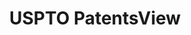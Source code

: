 ---
layout: default
bigquery: https://console.cloud.google.com/bigquery?p=patents-public-data&d=patentsview&page=dataset
citation: Attribution should be given to PatentsView for use, distribution, or derivative
  works.
code: https://github.com/CSSIP-AIR/PatentsView-Code-Snippets/
contributors: USPTO
cost: None
description: 'PatentsView includes US patent data including raw data (summaries, applications,
  pregrant applications), disambugations of inventors and assignees, and inventor
  gender estimates.  Also foreign priority data, # of figures and sheets, and government
  interest statements.'
documentation: https://patentsview.org/query/builder-faqs
last_edit: Mon, 04 Apr 2022 19:02:57 GMT
location: https://patentsview.org/
maintained_by: USPTO
record_creation_timestamp: 12/2/2020 17:20:46
schema_fields: '[''disamb_inventor_id_20190820'', ''lname'', ''action_date'', ''doctype'',
  ''disamb_assignee_id_20191008'', ''f371_date'', ''rawassignee_id'', ''disamb_inventor_id_20191008'',
  ''subgroup'', ''rawinventor_id'', ''type'', ''subclass_id'', ''disamb_assignee_id_20190820'',
  ''contract_award_number'', ''level_one'', ''date'', ''symbol_position'', ''organization_id'',
  ''patent_id'', ''term_extension'', ''disamb_assignee_id_20200331'', ''lapse_of_patent'',
  ''disamb_inventor_id_20170808'', ''disamb_assignee_id_20200929'', ''subcategory_id'',
  ''_371_date'', ''disamb_inventor_id_20200929'', ''male'', ''section'', ''exemplary'',
  ''group'', ''country_transformed'', ''id'', ''inventor_id'', ''category'', ''disamb_inventor_id_20170307'',
  ''deceased'', ''disamb_assignee_id_20181127'', ''uuid'', ''level_three'', ''num_claims'',
  ''fname'', ''term_disclaimer'', ''classification_level'', ''dependent'', ''section_id'',
  ''rule_47'', ''subsection_id'', ''relkind'', ''text'', ''disamb_assignee_id_20200630'',
  ''classification_value'', ''disamb_inventor_id_20191231'', ''classification_status'',
  ''role'', ''state'', ''county'', ''mainclass_id'', ''series_code'', ''latin_name'',
  ''disamb_assignee_id_20190312'', ''number'', ''citation_id'', ''rawlocation_id'',
  ''ipc_version_indicator'', ''f102_date'', ''term_grant'', ''attribution_status'',
  ''lawyer_id'', ''applicant_type'', ''num_figures'', ''reldocno'', ''num_sheets'',
  ''application_id'', ''classification_data_source'', ''status'', ''field_id'', ''disamb_inventor_id_20201229'',
  ''ipc_class'', ''organization'', ''kind'', ''sector_title'', ''doc_type'', ''state_fips'',
  ''disamb_inventor_id_20190312'', ''disamb_inventor_id_20181127'', ''disamb_inventor_id_20171226'',
  ''longitude'', ''city'', ''disclaimer_date'', ''location_id'', ''category_id'',
  ''assignee_id'', ''length'', ''county_fips'', ''abstract'', ''filename'', ''name_last'',
  ''gi_statement'', ''subgroup_id'', ''group_id'', ''male_flag'', ''title'', ''publication_number'',
  ''rel_id'', ''_102_date'', ''disamb_assignee_id_20191231'', ''disamb_inventor_id_20180528'',
  ''main_group'', ''num'', ''disamb_inventor_id_20171003'', ''subclass'', ''withdrawn'',
  ''name_first'', ''name'', ''field_title'', ''latlong'', ''level_two'', ''designation'',
  ''variety'', ''latitude'', ''sequence'', ''disamb_inventor_id_20200331'', ''country'',
  ''disamb_inventor_id_20200630'']'
shortname: patentsview
tags:
- disambiguation
- United States
- gender
terms_of_use: Creative Commons Attribution 4.0 International License.
timeframe: 1963-1999
title: USPTO PatentsView
uuid: cf1780b1-e265-4e49-8d1d-83b9cfe0fd9a
---
